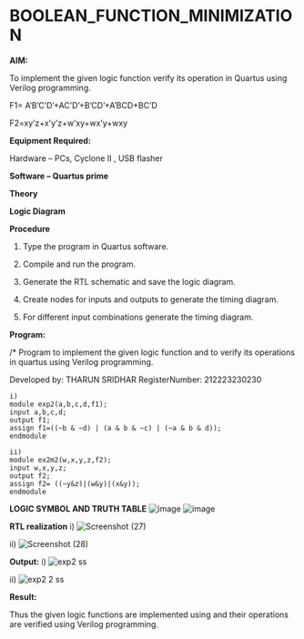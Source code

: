 # BOOLEAN_FUNCTION_MINIMIZATION

**AIM:**

To implement the given logic function verify its operation in Quartus using Verilog programming.

F1= A’B’C’D’+AC’D’+B’CD’+A’BCD+BC’D 

F2=xy’z+x’y’z+w’xy+wx’y+wxy

**Equipment Required:**

Hardware – PCs, Cyclone II , USB flasher

**Software – Quartus prime**

**Theory**

**Logic Diagram**

**Procedure**

1.	Type the program in Quartus software.

2.	Compile and run the program.

3.	Generate the RTL schematic and save the logic diagram.

4.	Create nodes for inputs and outputs to generate the timing diagram.

5.	For different input combinations generate the timing diagram.


**Program:**

/* Program to implement the given logic function and to verify its operations in quartus using Verilog programming. 

Developed by: THARUN SRIDHAR 
RegisterNumber: 212223230230

```
i)
module exp2(a,b,c,d,f1);
input a,b,c,d;
output f1;
assign f1=((~b & ~d) | (a & b & ~c) | (~a & b & d));
endmodule

ii)
module ex2m2(w,x,y,z,f2);
input w,x,y,z;
output f2;
assign f2= ((~y&z)|(w&y)|(x&y));
endmodule
```

**LOGIC SYMBOL AND TRUTH TABLE**
![image](https://github.com/user-attachments/assets/22370d1b-17b9-4c79-b5ad-9c9c1422cef6)
![image](https://github.com/user-attachments/assets/01a37c85-5a5d-43cb-a5dd-f9bbe50557e7)



**RTL realization**
i)
![Screenshot (27)](https://github.com/user-attachments/assets/16d2c2c1-bcf7-485b-a59a-39df1e4994ab)

ii)
![Screenshot (28)](https://github.com/user-attachments/assets/25fb10bd-cd9d-4407-995d-11f9b3baf517)


**Output:**
i)
![exp2 ss](https://github.com/user-attachments/assets/fbf70f26-0fbd-4909-85a2-a5b4455f32a1)

ii)
![exp2 2 ss](https://github.com/user-attachments/assets/555b6c30-5a34-459f-acc9-3a0f5be21775)


**Result:**

Thus the given logic functions are implemented using and their operations are verified using Verilog programming.


